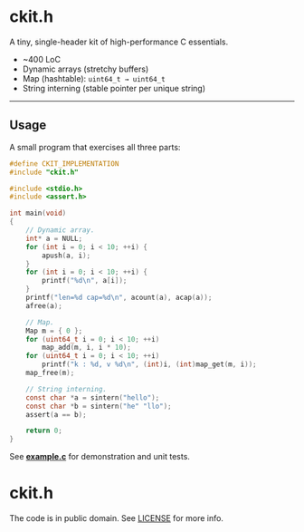 # ckit.h

A tiny, single-header kit of high-performance C essentials.

- ~400 LoC
- Dynamic arrays (stretchy buffers)
- Map (hashtable): `uint64_t → uint64_t`
- String interning (stable pointer per unique string)

---

## Usage

A small program that exercises all three parts:

```c
#define CKIT_IMPLEMENTATION
#include "ckit.h"

#include <stdio.h>
#include <assert.h>

int main(void)
{
    // Dynamic array.
    int* a = NULL;
    for (int i = 0; i < 10; ++i) {
        apush(a, i);
    }
    for (int i = 0; i < 10; ++i) {
        printf("%d\n", a[i]);
    }
    printf("len=%d cap=%d\n", acount(a), acap(a));
    afree(a);

    // Map.
    Map m = { 0 };
    for (uint64_t i = 0; i < 10; ++i)
        map_add(m, i, i * 10);
    for (uint64_t i = 0; i < 10; ++i)
        printf("k : %d, v %d\n", (int)i, (int)map_get(m, i));
    map_free(m);

    // String interning.
    const char *a = sintern("hello");
    const char *b = sintern("he" "llo");
    assert(a == b);

    return 0;
}
```

See [**example.c**](example.c) for demonstration and unit tests.

# ckit.h

The code is in public domain. See [LICENSE](LICENSE) for more info.
